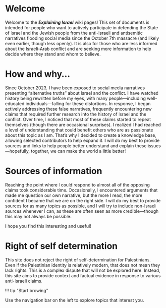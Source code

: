 # Welcome	

Welcome to the ***Explaining Israel*** wiki pages!
This set of documents is intended for people who want to actively participate in defending the State of Israel and the Jewish people from the anti-Israeli and antisemitic narratives flooding social media since the October 7th massacre (and likely even earlier, though less openly).
It is also for those who are less informed about the Israeli-Arab conflict and are seeking more information to help decide where they stand and whom to believe.


# How and why…
Since October 2023, I have been exposed to social media narratives presenting “alternative truths” about Israel and the conflict. I have watched history being rewritten before my eyes, with many people—including well-educated individuals—falling for these distortions.
In response, I began actively addressing these false narratives, frequently encountering new claims that required further research into the history of Israel and the conflict. 
Over time, I noticed that most of these claims started to repeat themselves (though there are occasional surprises). I realized I had reached a level of understanding that could benefit others who are as passionate about this topic as I am. That’s why I decided to create a knowledge base, allowing selected contributors to help expand it.
I will do my best to provide sources and links to help people better understand and explain these issues—hopefully, together, we can make the world a little better!

# Sources of information
Reaching the point where I could respond to almost all of the opposing claims took considerable time. Occasionally, I encountered arguments that made me question our own narrative, but the more I read, the more confident I became that we are on the right side.
I will do my best to provide sources for as many topics as possible, and I will try to include non-Israeli sources whenever I can, as these are often seen as more credible—though this may not always be possible.

I hope you find this interesting and useful!

# Right of self determination
This site does not reject the right of self-determination for Palestinians. Even if the Palestinian identity is relatively modern, that does not mean they lack rights. This is a complex dispute that will not be explored here.
Instead, this site aims to provide context and factual evidence in response to various anti-Israeli claims.

!!! tip "Start browing"

Use the navigation bar on the left to explore topics that interest you.
